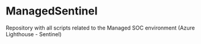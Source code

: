 # ManagedSentinel
Repository with all scripts related to the Managed SOC environment (Azure Lighthouse - Sentinel)
